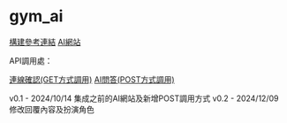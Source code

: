 # gym_ai

[構建參考連結](https://github.com/Youchenjiang/Method_List/blob/main/Method_Azure-OpenAI-Analyze-PDF.md) 
[AI網站](https://g1014308research-f6hvaugmd2cxg3as.eastus-01.azurewebsites.net/rag/playground/)

API調用處：

[連線確認(GET方式調用)](https://g1014308research-f6hvaugmd2cxg3as.eastus-01.azurewebsites.net/health) 
[AI問答(POST方式調用)](https://g1014308research-f6hvaugmd2cxg3as.eastus-01.azurewebsites.net/rag/invoke)

v0.1 - 2024/10/14 集成之前的AI網站及新增POST調用方式
v0.2 - 2024/12/09 修改回覆內容及扮演角色
